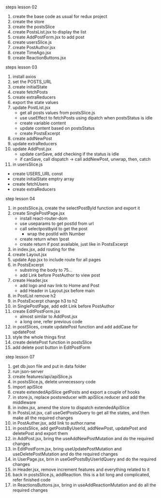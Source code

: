 steps lesson 02

1. create the base code as usual for redux project
2. create the store
3. create the postsSlice
4. create PostsList.jsx to display the list
5. create AddPostForm.jsx to add post
6. create usersSlice.js
7. create PostAuthor.jsx
8. create TimeAgo.jsx
9. create ReactionButtons.jsx

steps lesson 03

1. install axios
2. set the POSTS_URL
3. create initialState
4. create fetchPosts
5. create extraReducers
6. export the state values
7. update PostList.jsx
   - get all posts values from postsSlice.js
   - use useEffect to fetchPosts using dipatch when postsStatus is idle
   - create variable content
   - update content based on postsStatus
   - create PostsExcerpt
7. create addNewPost
8. update extraReducers
9. update AddPost.jsx
   - update canSave, add checking if the status is idle
   - if canSave, call dispatch -> call addNewPost, unwrap, then, catch
10. in usersSlice.js
   - create USERS_URL const
   - create initialState emptry array
   - create fetchUsers
   - create extraReducers

step lesson 04

1. in postsSlice.js, create the selectPostById function and export it
2. create SinglePostPage.jsx
   - install react-router-dom
   - use useparams to get postId from url
   - call selectpostbyid to get the post
     - wrap the postId with Number
   - create return when !post
   - create return if post available, just like in PostsExcerpt
3. in index.jsx, add routing for the <App />
4. create Layout.jsx
5. update App.jsx to include route for all pages
6. in PostsExcerpt
   - substring the body to 75...
   - add Link before PostAuthor to view post
7. create Header.jsx
   - add logo and nav link to Home and Post
   - add Header in Layout.jsx before main
8. in PostList remove h2 
9. in PostsExcerpt change h3 to h2
10. in SinglePostPage, add edit Link before PostAuthor
11. create EditPostForm.jsx
	- almost similar to AddPost.jsx
    - a long one, refer previous code
12. in postSlices, create updatePost function and add addCase for updatePost
13. style the whole things first
14. create deletePost function in postsSlice
15. add delete post button in EditPostForm

step lesson 07

1. get db.json file and put in data folder
2. run json-server
3. create features/api/apiSlice.js
4. in postsSlice.js, delete unnecessory code
5. import apiSlice
6. create extendedApiSlice getPosts and export a couple of hooks
7. in store.js, replace postsreducer with apiSlice.reducer and add the middleware
8. in index.jsx, amend the store to dispatch extendedApiSlice
9. in PostsList.jsx, call useGetPostsQuery to get all the states, and then make all the required changes
10. in PostAuther.jsx, add link to author.name
11. in postsSlice, add getPostsByUserId, addNewPost, updatePost and deletePost and export them
12. in AddPost.jsx, bring the useAddNewPostMutation and do the required changes
13. in EditPostForm.jsx, bring useUpdatePostMutation and useDeletePostMutation and do the required changes
14. in UserPage.jsx, brin in useGetPostsByUserIdQuery and do the required changes
15. in Header.jsx, remove increment features and everything related to it
16. back in postsSlice.js, addReaction. this is a bit long and complicated, refer finished code
17. in ReactionsButtons.jsx, bring in useAddReactionMutation and do all the required changes



